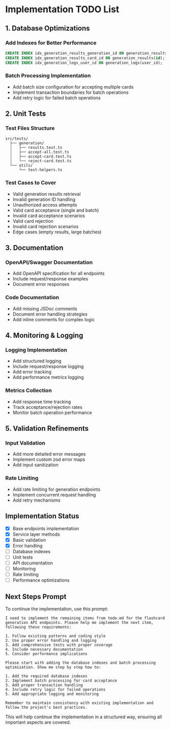 # Implementation TODO List

## 1. Database Optimizations

### Add Indexes for Better Performance
```sql
CREATE INDEX idx_generation_results_generation_id ON generation_results(generation_id);
CREATE INDEX idx_generation_results_card_id ON generation_results(id);
CREATE INDEX idx_generation_logs_user_id ON generation_logs(user_id);
```

### Batch Processing Implementation
- Add batch size configuration for accepting multiple cards
- Implement transaction boundaries for batch operations
- Add retry logic for failed batch operations

## 2. Unit Tests

### Test Files Structure
```
src/tests/
  ├── generation/
  │   ├── results.test.ts
  │   ├── accept-all.test.ts
  │   ├── accept-card.test.ts
  │   └── reject-card.test.ts
  └── utils/
      └── test-helpers.ts
```

### Test Cases to Cover
- Valid generation results retrieval
- Invalid generation ID handling
- Unauthorized access attempts
- Valid card acceptance (single and batch)
- Invalid card acceptance scenarios
- Valid card rejection
- Invalid card rejection scenarios
- Edge cases (empty results, large batches)

## 3. Documentation

### OpenAPI/Swagger Documentation
- Add OpenAPI specification for all endpoints
- Include request/response examples
- Document error responses

### Code Documentation
- Add missing JSDoc comments
- Document error handling strategies
- Add inline comments for complex logic

## 4. Monitoring & Logging

### Logging Implementation
- Add structured logging
- Include request/response logging
- Add error tracking
- Add performance metrics logging

### Metrics Collection
- Add response time tracking
- Track acceptance/rejection rates
- Monitor batch operation performance

## 5. Validation Refinements

### Input Validation
- Add more detailed error messages
- Implement custom zod error maps
- Add input sanitization

### Rate Limiting
- Add rate limiting for generation endpoints
- Implement concurrent request handling
- Add retry mechanisms

## Implementation Status

- [x] Base endpoints implementation
- [x] Service layer methods
- [x] Basic validation
- [x] Error handling
- [ ] Database indexes
- [ ] Unit tests
- [ ] API documentation
- [ ] Monitoring
- [ ] Rate limiting
- [ ] Performance optimizations

## Next Steps Prompt

To continue the implementation, use this prompt:

```
I need to implement the remaining items from todo.md for the flashcard generation API endpoints. Please help me implement the next item, following these requirements:

1. Follow existing patterns and coding style
2. Use proper error handling and logging
3. Add comprehensive tests with proper coverage
4. Include necessary documentation
5. Consider performance implications

Please start with adding the database indexes and batch processing optimization. Show me step by step how to:

1. Add the required database indexes
2. Implement batch processing for card acceptance
3. Add proper transaction handling
4. Include retry logic for failed operations
5. Add appropriate logging and monitoring

Remember to maintain consistency with existing implementation and follow the project's best practices.
```

This will help continue the implementation in a structured way, ensuring all important aspects are covered.
